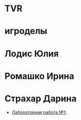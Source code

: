 # TVR
# игроделы
# Лодис Юлия
# Ромашко Ирина
# Страхар Дарина
* [Лабораторная работа №1:](https://github.com/IraTheBestInTheWorld/TVR/blob/main/TVR%20game.md)
